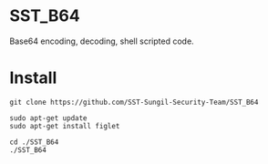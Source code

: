 # SST_B64
Base64 encoding, decoding, shell scripted code.

# Install
```
git clone https://github.com/SST-Sungil-Security-Team/SST_B64

sudo apt-get update
sudo apt-get install figlet

cd ./SST_B64
./SST_B64
```

